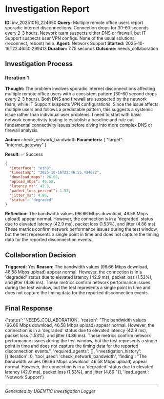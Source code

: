 # Investigation Report

**ID:** inv_20251016_224650
**Query:** Multiple remote office users report sporadic internet disconnections. Connection drops for 30-60 seconds every 2-3 hours. Network team suspects either DNS or firewall, but IT Support suspects user VPN configs. None of the usual solutions (reconnect, reboot) help.
**Agent:** Network Support
**Started:** 2025-10-16T22:46:50.299413
**Duration:** 7.75 seconds
**Outcome:** needs_collaboration

## Investigation Process

### Iteration 1

**Thought:** The problem involves sporadic internet disconnections affecting multiple remote office users with a consistent pattern (30-60 second drops every 2-3 hours). Both DNS and firewall are suspected by the network team, while IT Support suspects VPN configurations. Since the issue affects multiple users and follows a predictable pattern, this suggests a systemic issue rather than individual user problems. I need to start with basic network connectivity testing to establish a baseline and rule out fundamental connectivity issues before diving into more complex DNS or firewall analysis.

**Action:** check_network_bandwidth
**Parameters:** {
  "target": "internet_gateway"
}

**Result:** ✅ Success
```json
{
  "interface": "eth0",
  "timestamp": "2025-10-16T22:46:55.434072",
  "download_mbps": 96.66,
  "upload_mbps": 46.58,
  "latency_ms": 42.9,
  "packet_loss_percent": 1.53,
  "jitter_ms": 4.86,
  "status": "degraded"
}
```

**Reflection:** The bandwidth values (96.66 Mbps download, 46.58 Mbps upload) appear normal. However, the connection is in a 'degraded' status due to elevated latency (42.9 ms), packet loss (1.53%), and jitter (4.86 ms). These metrics confirm network performance issues during the test window, but the test represents a single point in time and does not capture the timing data for the reported disconnection events.

## Collaboration Decision

**Triggered:** Yes
**Reason:** The bandwidth values (96.66 Mbps download, 46.58 Mbps upload) appear normal. However, the connection is in a 'degraded' status due to elevated latency (42.9 ms), packet loss (1.53%), and jitter (4.86 ms). These metrics confirm network performance issues during the test window, but the test represents a single point in time and does not capture the timing data for the reported disconnection events.

## Final Response

{'status': 'NEEDS_COLLABORATION', 'reason': "The bandwidth values (96.66 Mbps download, 46.58 Mbps upload) appear normal. However, the connection is in a 'degraded' status due to elevated latency (42.9 ms), packet loss (1.53%), and jitter (4.86 ms). These metrics confirm network performance issues during the test window, but the test represents a single point in time and does not capture the timing data for the reported disconnection events.", 'required_agents': [], 'investigation_history': [{'iteration': 0, 'tool_used': 'check_network_bandwidth', 'finding': "The bandwidth values (96.66 Mbps download, 46.58 Mbps upload) appear normal. However, the connection is in a 'degraded' status due to elevated latency (42.9 ms), packet loss (1.53%), and jitter (4.86 "}], 'lead_agent': 'Network Support'}

---
*Generated by UGENTIC Investigation Logger*
